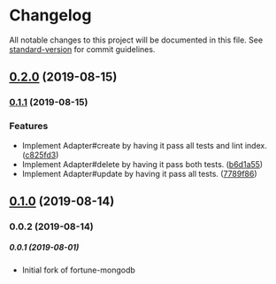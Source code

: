 # Changelog

All notable changes to this project will be documented in this file. See [standard-version](https://github.com/conventional-changelog/standard-version) for commit guidelines.

## [0.2.0](https://github.com/wandertext/fortune-firestore/compare/v0.1.1...v0.2.0) (2019-08-15)

### [0.1.1](https://github.com/wandertext/fortune-firestore/compare/v0.1.0...v0.1.1) (2019-08-15)


### Features

* Implement Adapter#create by having it pass all tests and lint index. ([c825fd3](https://github.com/wandertext/fortune-firestore/commit/c825fd3))
* Implement Adapter#delete by having it pass both tests. ([b6d1a55](https://github.com/wandertext/fortune-firestore/commit/b6d1a55))
* Implement Adapter#update by having it pass all tests. ([7789f86](https://github.com/wandertext/fortune-firestore/commit/7789f86))

## [0.1.0](https://github.com/wandertext/fortune-firestore/compare/v0.0.2...v0.1.0) (2019-08-14)

### 0.0.2 (2019-08-14)

##### 0.0.1 (2019-08-01)
- Initial fork of fortune-mongodb
